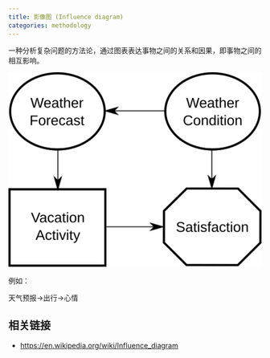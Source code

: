```yaml
---
title: 影像图 (Influence diagram)
categories: methodology
---
```


一种分析复杂问题的方法论，通过图表表达事物之间的关系和因果，即事物之间的相互影响。

![例子](./Simple_Influence_Diagram.svg)

例如：

天气预报->出行->心情

## 相关链接
- https://en.wikipedia.org/wiki/Influence_diagram
